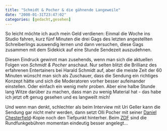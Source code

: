 ```yaml
---
title: "Schmidt & Pocher & die gähnende Langeweile"
date: "2008-01-31T23:47:02"
categories: [gedacht,gesehen]
---
```


So leicht möchte ich auch mein Geld verdienen: Einmal die Woche ins Studio fahren, kurz fünf Minuten die drei Gags des letzten angestellten Schreiberlings auswendig lernen und dann versuchen, diese Gags zusammen mit dem Sidekick auf eine Stunde Sendezeit auszudehnen.

Diesen Eindruck gewinnt man zusehends, wenn man sich die aktuellen Folgen von *Schmidt & Pocher* anschaut. Nur selten blitzt die Brillianz des erfahrenen Entertainers bei Harald Schmidt auf, aber die meiste Zeit der 60 Minuten wünscht man sich als Zuschauer, dass die Sendung ein richtiges Konzept hätte und sich die Moderatoren vorher besser aufeinander einstellen. Oder einfach ein wenig mehr proben. Aber eine halbe Stunde lang Witze darüber zu machen, dass man zu wenig Material hat - das habe ich jetzt oft genug gesehen und es langweilt mich!

Und wenn man denkt, schlechter als beim Interview mit Uri Geller kann die Sendung gar nicht mehr werden, dann setzt Olli Pocher mit seiner [Daniel Chesterfield](http://video.google.de/videoplay?docid=4614463267908660789)-Kopie noch den Tiefpunkt hinterher. Beim [ZDF](/blog/2008/01/29/nachtschicht-ich-habe-angst/) sind die Rundfunkgebühren momentan eindeutig besser angelegt...
